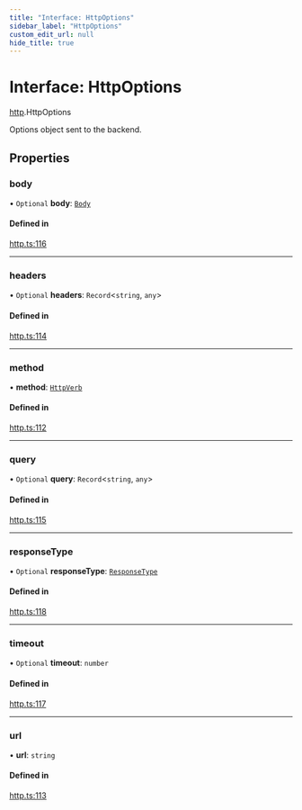 ```yaml
---
title: "Interface: HttpOptions"
sidebar_label: "HttpOptions"
custom_edit_url: null
hide_title: true
---
```


# Interface: HttpOptions

[http](../modules/http.md).HttpOptions

Options object sent to the backend.

## Properties

### body

• `Optional` **body**: [`Body`](../classes/http.Body.md)

#### Defined in

[http.ts:116](https://github.com/tauri-apps/tauri/blob/81d245f/tooling/api/src/http.ts#L116)

___

### headers

• `Optional` **headers**: `Record`<`string`, `any`\>

#### Defined in

[http.ts:114](https://github.com/tauri-apps/tauri/blob/81d245f/tooling/api/src/http.ts#L114)

___

### method

• **method**: [`HttpVerb`](../modules/http.md#httpverb)

#### Defined in

[http.ts:112](https://github.com/tauri-apps/tauri/blob/81d245f/tooling/api/src/http.ts#L112)

___

### query

• `Optional` **query**: `Record`<`string`, `any`\>

#### Defined in

[http.ts:115](https://github.com/tauri-apps/tauri/blob/81d245f/tooling/api/src/http.ts#L115)

___

### responseType

• `Optional` **responseType**: [`ResponseType`](../enums/http.ResponseType.md)

#### Defined in

[http.ts:118](https://github.com/tauri-apps/tauri/blob/81d245f/tooling/api/src/http.ts#L118)

___

### timeout

• `Optional` **timeout**: `number`

#### Defined in

[http.ts:117](https://github.com/tauri-apps/tauri/blob/81d245f/tooling/api/src/http.ts#L117)

___

### url

• **url**: `string`

#### Defined in

[http.ts:113](https://github.com/tauri-apps/tauri/blob/81d245f/tooling/api/src/http.ts#L113)
